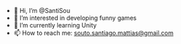 - 👋 Hi, I’m @SantiSou
- 👀 I’m interested in developing funny games
- 🌱 I’m currently learning Unity
- 📫 How to reach me: souto.santiago.mattias@gmail.com

<!---
SantiSou/SantiSou is a ✨ special ✨ repository because its `README.md` (this file) appears on your GitHub profile.
You can click the Preview link to take a look at your changes.
--->
